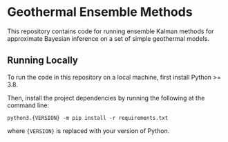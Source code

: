 # Geothermal Ensemble Methods

This repository contains code for running ensemble Kalman methods for approximate Bayesian inference on a set of simple geothermal models.

## Running Locally

To run the code in this repository on a local machine, first install Python >= 3.8. 

Then, install the project dependencies by running the following at the command line:
```
python3.{VERSION} -m pip install -r requirements.txt
```
where ```{VERSION}``` is replaced with your version of Python.